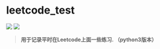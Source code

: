 # leetcode_test
[![](https://img.shields.io/badge/Love-ZC-red.svg)](https://upload-images.jianshu.io/upload_images/17167097-94b26fb9f95cc7c9.jpg?imageMogr2/auto-orient/strip%7CimageView2/2/w/1240) [![](https://img.shields.io/static/v1.svg?label=link&message=996.icu&color=green)](https://996.icu/#/zh_CN)


>**用于记录平时在Leetcode上面一些练习. （python3版本）**
